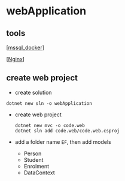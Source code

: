 # webApplication

## tools

[[mssql_docker]]

[[Nginx]]

## create web project

- create solution

```dotnetcli
dotnet new sln -o webApplication
```

- create web project

    ```dotnetcli
    dotnet new mvc -o code.web
    dotnet sln add code.web/code.web.csproj
    ```

- add a folder name `EF`, then add models
    - Person
    - Student
    - Enrolment
    - DataContext




[//begin]: # "Autogenerated link references for markdown compatibility"
[mssql_docker]: mssql_docker.md "mssql_docker"
[Nginx]: Nginx.md "Nginx"
[//end]: # "Autogenerated link references"